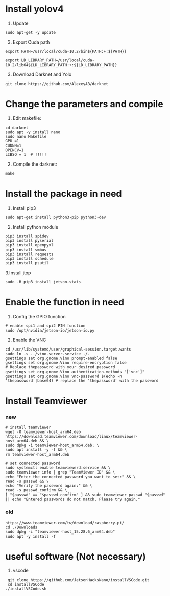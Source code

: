 # Install yolov4

1. Update

```shell
sudo apt-get -y update
```

3. Export Cuda path

```shell
export PATH=/usr/local/cuda-10.2/bin${PATH:+:${PATH}}
```

```shell
export LD_LIBRARY_PATH=/usr/local/cuda-10.2/lib64${LD_LIBRARY_PATH:+:${LD_LIBRARY_PATH}}
```

3. Download Darknet and Yolo

```shell
git clone https://github.com/AlexeyAB/darknet
```

# Change the parameters and compile

1. Edit makefile:

```shell
cd darknet
sudo apt -y install nano
sudo nano Makefile
GPU =1
CUDNN=1
OPENCV=1
LIBSO = 1  # !!!!!
```

2. Compile the darknet:

```shell
make
```

# Install the package in need

1. Install pip3

```shell
sudo apt-get install python3-pip python3-dev
```

2. Install python module

```shell
pip3 install spidev
pip3 install pyserial
pip3 install openpyxl
pip3 install smbus 
pip3 install requests
pip3 install schedule
pip3 install psutil
```

3.Install jtop

```shell
sudo -H pip3 install jetson-stats
```

# Enable the function in need

1. Config the GPIO function

```shell
# enable spi1 and spi2 PIN function
sudo /opt/nvidia/jetson-io/jetson-io.py
```

2. Enable the VNC

```shell
cd /usr/lib/systemd/user/graphical-session.target.wants
sudo ln -s ../vino-server.service ./.
gsettings set org.gnome.Vino prompt-enabled false
gsettings set org.gnome.Vino require-encryption false
# Replace thepassword with your desired password
gsettings set org.gnome.Vino authentication-methods "['vnc']"
gsettings set org.gnome.Vino vnc-password $(echo -n 'thepassword'|base64) # replace the 'thepassword' with the password
```

# Install Teamviewer
### new
```shell
# install teamviewer
wget -O teamviewer-host_arm64.deb https://download.teamviewer.com/download/linux/teamviewer-host_arm64.deb && \
sudo dpkg -i teamviewer-host_arm64.deb; \
sudo apt install -y -f && \
rm teamviewer-host_arm64.deb
```
```shell
# set connected password
sudo systemctl enable teamviewerd.service && \
sudo teamviewer info | grep "TeamViewer ID" && \
echo "Enter the connected password you want to set:" && \
read -s passwd && \
echo "Verify the password again:" && \
read -s passwd_confirm && \
[ "$passwd" == "$passwd_confirm" ] && sudo teamviewer passwd "$passwd" || echo "Entered passwords do not match. Please try again."
```

### old
```shell
https://www.teamviewer.com/tw/download/raspberry-pi/
cd ./Downloads
sudo dpkg -i "teamviewer-host_15.28.6_arm64.deb"
sudo apt -y install -f
```

# useful software (Not necessary)

1. vscode

```shell
 git clone https://github.com/JetsonHacksNano/installVSCode.git
 cd installVSCode
./installVSCode.sh
```

